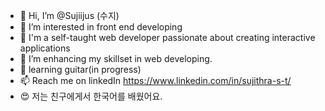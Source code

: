 - 👋 Hi, I’m @Sujiijus (수지)
- 👀 I’m interested in front end developing
- 🌱 I'm a self-taught web developer passionate about creating interactive applications
- 💞️ I’m enhancing my skillset in web developing.
- 🎸 learning guitar(in progress)
- 📫 Reach me on linkedIn https://www.linkedin.com/in/sujithra-s-t/
- 😍 저는 친구에게서 한국어를 배웠어요.

<!---

--->

